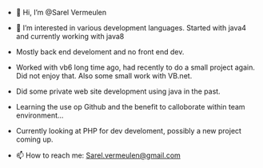 - 👋 Hi, I’m @Sarel Vermeulen
- 👀 I’m interested in various development languages. Started with java4 and currently working with java8
- Mostly back end develoment and no front end dev.
- Worked with vb6 long time ago, had recently to do a small project again. Did not enjoy that. Also some small work with VB.net.
- Did some private web site development using java in the past.
- Learning the use op Github and the benefit to calloborate within team environment...
- Currently looking at PHP for dev develoment, possibly a new project coming up.

- 📫 How to reach me: Sarel.vermeulen@gmail.com
